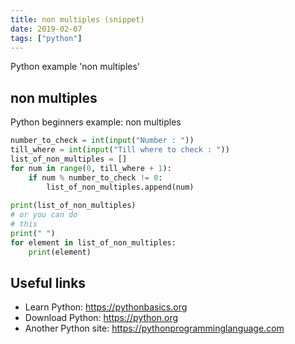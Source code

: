```yaml
---
title: non multiples (snippet)
date: 2019-02-07
tags: ["python"]
---
```

Python example 'non multiples'


## non multiples

Python beginners example: non multiples

```python
number_to_check = int(input("Number : "))
till_where = int(input("Till where to check : "))
list_of_non_multiples = []
for num in range(0, till_where + 1):
	if num % number_to_check != 0:
		list_of_non_multiples.append(num)
		
print(list_of_non_multiples)
# or you can do 
# this
print(" ")
for element in list_of_non_multiples:
	print(element)


```

## Useful links

- Learn Python: https://pythonbasics.org
- Download Python: https://python.org
- Another Python site: https://pythonprogramminglanguage.com

